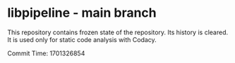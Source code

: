# libpipeline - main branch

This repository contains frozen state of the repository.
Its history is cleared. It is used only for static code
analysis with Codacy.

Commit Time: 1701326854